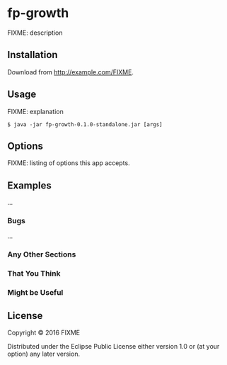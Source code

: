 # fp-growth

FIXME: description

## Installation

Download from http://example.com/FIXME.

## Usage

FIXME: explanation

    $ java -jar fp-growth-0.1.0-standalone.jar [args]

## Options

FIXME: listing of options this app accepts.

## Examples

...

### Bugs

...

### Any Other Sections
### That You Think
### Might be Useful

## License

Copyright © 2016 FIXME

Distributed under the Eclipse Public License either version 1.0 or (at
your option) any later version.
